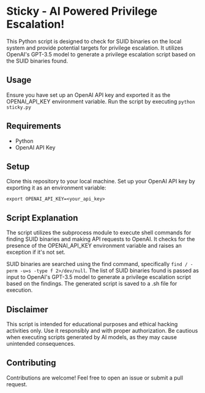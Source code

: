 <h1>Sticky - AI Powered Privilege Escalation!</h1>

This Python script is designed to check for SUID binaries on the local system and provide potential targets for privilege escalation. It utilizes OpenAI's GPT-3.5 model to generate a privilege escalation script based on the SUID binaries found.
<h2>Usage</h2>

  Ensure you have set up an OpenAI API key and exported it as the OPENAI_API_KEY environment variable.
  Run the script by executing `python sticky.py`

<h2>Requirements</h2>

  - Python
  - OpenAI API Key

<h2>Setup</h2>

  Clone this repository to your local machine.
  Set up your OpenAI API key by exporting it as an environment variable:
    
    export OPENAI_API_KEY=<your_api_key>

<h2>Script Explanation</h2>

  The script utilizes the subprocess module to execute shell commands for finding SUID binaries and making API requests to OpenAI.
  It checks for the presence of the OPENAI_API_KEY environment variable and raises an exception if it's not set.
  
  SUID binaries are searched using the find command, specifically `find / -perm -u=s -type f 2>/dev/null`.
  The list of SUID binaries found is passed as input to OpenAI's GPT-3.5 model to generate a privilege escalation script based on the findings.
  The generated script is saved to a .sh file for execution.

<h2>Disclaimer</h2>

  This script is intended for educational purposes and ethical hacking activities only.
  Use it responsibly and with proper authorization.
  Be cautious when executing scripts generated by AI models, as they may cause unintended consequences.

<h2>Contributing</h2>

Contributions are welcome! Feel free to open an issue or submit a pull request.
